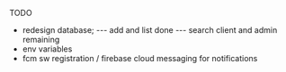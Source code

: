 TODO

- redesign database;
  --- add and list done
  --- search client and admin remaining
- env variables
- fcm sw registration / firebase cloud messaging for notifications
